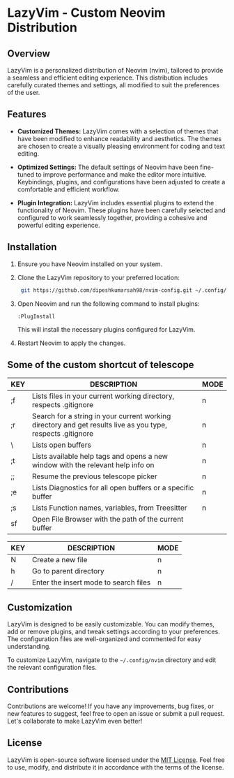 # LazyVim - Custom Neovim Distribution

## Overview

LazyVim is a personalized distribution of Neovim (nvim), tailored to provide a seamless and efficient editing experience. This distribution includes carefully curated themes and settings, all modified to suit the preferences of the user.

## Features

- **Customized Themes:** LazyVim comes with a selection of themes that have been modified to enhance readability and aesthetics. The themes are chosen to create a visually pleasing environment for coding and text editing.

- **Optimized Settings:** The default settings of Neovim have been fine-tuned to improve performance and make the editor more intuitive. Keybindings, plugins, and configurations have been adjusted to create a comfortable and efficient workflow.

- **Plugin Integration:** LazyVim includes essential plugins to extend the functionality of Neovim. These plugins have been carefully selected and configured to work seamlessly together, providing a cohesive and powerful editing experience.

## Installation

1. Ensure you have Neovim installed on your system.

2. Clone the LazyVim repository to your preferred location:

   ```bash
    git https://github.com/dipeshkumarsah98/nvim-config.git ~/.config/nvim
   ```

3. Open Neovim and run the following command to install plugins:

   ```vim
   :PlugInstall
   ```

   This will install the necessary plugins configured for LazyVim.

4. Restart Neovim to apply the changes.

## Some of the custom shortcut of telescope

| KEY | DESCRIPTION                                                                                                 | MODE |
| --- | ----------------------------------------------------------------------------------------------------------- | ---- |
| ;f  | Lists files in your current working directory, respects .gitignore                                          | n    |
| ;r  | Search for a string in your current working directory and get results live as you type, respects .gitignore | n    |
| \\  | Lists open buffers                                                                                          | n    |
| ;t  | Lists available help tags and opens a new window with the relevant help info on <cr>                        | n    |
| ;;  | Resume the previous telescope picker                                                                        | n    |
| ;e  | Lists Diagnostics for all open buffers or a specific buffer                                                 | n    |
| ;s  | Lists Function names, variables, from Treesitter                                                            | n    |
| sf  | Open File Browser with the path of the current buffer                                                       |      |

| KEY | DESCRIPTION                           | MODE |
| --- | ------------------------------------- | ---- |
| N   | Create a new file                     | n    |
| h   | Go to parent directory                | n    |
| /   | Enter the insert mode to search files | n    |

## Customization

LazyVim is designed to be easily customizable. You can modify themes, add or remove plugins, and tweak settings according to your preferences. The configuration files are well-organized and commented for easy understanding.

To customize LazyVim, navigate to the `~/.config/nvim` directory and edit the relevant configuration files.

## Contributions

Contributions are welcome! If you have any improvements, bug fixes, or new features to suggest, feel free to open an issue or submit a pull request. Let's collaborate to make LazyVim even better!

## License

LazyVim is open-source software licensed under the [MIT License](LICENSE). Feel free to use, modify, and distribute it in accordance with the terms of the license.
